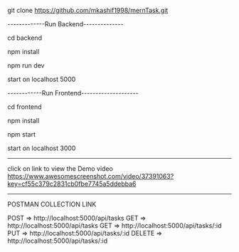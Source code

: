 
git clone  https://github.com/mkashif1998/mernTask.git


-------------Run Backend--------------

cd backend

npm install

npm run dev

start on localhost 5000 


------------Run Frontend--------------------

cd frontend

npm install

npm start

start on localhost 3000

------------------------------------------------------------

click on link to view the Demo video
https://www.awesomescreenshot.com/video/37391063?key=cf55c379c2831cb0fbe7745a5ddebba6          



-------------------------------

POSTMAN COLLECTION LINK

POST =>   http://localhost:5000/api/tasks
GET =>    http://localhost:5000/api/tasks
GET =>    http://localhost:5000/api/tasks/:id
PUT =>    http://localhost:5000/api/tasks/:id
DELETE => http://localhost:5000/api/tasks/:id